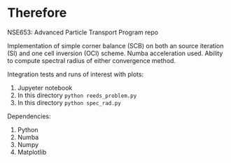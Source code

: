 # Therefore
NSE653: Advanced Particle Transport Program repo

Implementation of simple corner balance (SCB) on both an source iteration (SI) and one cell inversion (OCI) scheme. Numba acceleration used. Ability to compute spectral radius of either convergence method.

Integration tests and runs of interest with plots: 
1. Jupyeter notebook
2. In this directory `python reeds_problem.py`
3. In this directory `python spec_rad.py`

Dependencies:
1. Python
2. Numba
3. Numpy
4. Matplotlib
